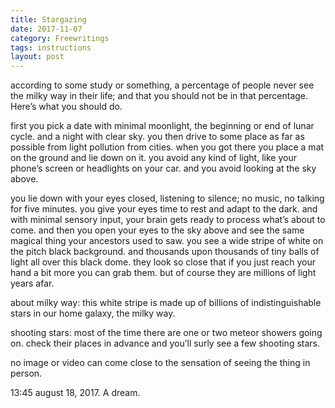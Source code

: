 ```yaml
---
title: Stargazing
date: 2017-11-07
category: Freewritings
tags: instructions
layout: post
---
```


﻿according to some study or something, a percentage of people never see the milky way in their life; and that you should not be in that percentage. Here’s what you should do.

first you pick a date with minimal moonlight, the beginning or end of lunar cycle. and a night with clear sky. you then drive to some place as far as possible from light pollution from cities. when you got there you place a mat on the ground and lie down on it. you avoid any kind of light, like your phone’s screen or headlights on your car. and you avoid looking at the sky above.

you lie down with your eyes closed, listening to silence; no music, no talking for five minutes. you give your eyes time to rest and adapt to the dark. and with minimal sensory input, your brain gets ready to process what’s about to come. and then you open your eyes to the sky above and see the same magical thing your ancestors used to saw. you see a wide stripe of white on the pitch black background. and thousands upon thousands of tiny balls of light all over this black dome. they look so close that if you just reach your hand a bit more you can grab them. but of course they are millions of light years afar.

about milky way: this white stripe is made up of billions of indistinguishable stars in our home galaxy, the milky way.

shooting stars: most of the time there are one or two meteor showers going on. check their places in advance and you’ll surly see a few shooting stars.

no image or video can come close to the sensation of seeing the thing in person.

13:45 august 18, 2017. A dream.     